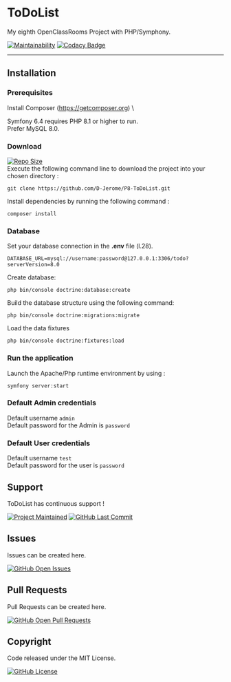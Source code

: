# ToDoList

My eighth OpenClassRooms Project with PHP/Symphony.

[![Maintainability](https://api.codeclimate.com/v1/badges/1273edde5684bf58768e/maintainability)](https://codeclimate.com/github/D-Jerome/P8-ToDoList/maintainability)
[![Codacy Badge](https://app.codacy.com/project/badge/Grade/38ef0ae2569a40408652159623f3690c)](https://app.codacy.com/gh/D-Jerome/P8-ToDoList/dashboard?utm_source=gh&utm_medium=referral&utm_content=&utm_campaign=Badge_grade)

---

## Installation

### Prerequisites

Install Composer (<https://getcomposer.org>) \

Symfony 6.4 requires PHP 8.1 or higher to run.\
Prefer MySQL 8.0.

### Download

[![Repo Size](https://img.shields.io/github/repo-size/D-Jerome/P8-ToDoList?label=Repo+Size)](https://github.com/D-Jerome/P8-ToDoList) \
Execute the following command line to download the project into your chosen directory :

```shell
git clone https://github.com/D-Jerome/P8-ToDoList.git
```

Install dependencies by running the following command :

```shell
composer install
```

### Database

Set your database connection in the **.env** file (l.28).

```shell
DATABASE_URL=mysql://username:password@127.0.0.1:3306/todo?serverVersion=8.0
```

Create database:

```shell
php bin/console doctrine:database:create
```

Build the database structure using the following command:

```shell
php bin/console doctrine:migrations:migrate
```

Load the data fixtures

```shell
php bin/console doctrine:fixtures:load
```

### Run the application

Launch the Apache/Php runtime environment by using :

```shell
symfony server:start
```

### Default Admin credentials

Default username `admin`\
Default password for the Admin is `password`

### Default User credentials

Default username `test`\
Default password for the user is `password`

## Support

ToDoList has continuous support !

[![Project Maintained](https://img.shields.io/maintenance/yes/2021.svg?label=Maintained)](https://github.com/kevinmulot/OC-P8-Todolist)
[![GitHub Last Commit](https://img.shields.io/github/last-commit/D-Jerome/P8-ToDoList.svg?label=Last+Commit)](https://github.com/D-Jerome/P8-ToDoList/commits/main)

## Issues

Issues can be created here.

[![GitHub Open Issues](https://img.shields.io/github/issues/D-Jerome/P8-ToDoList.svg?label=Issues)](https://github.com/D-Jerome/P8-ToDoList/issues)

## Pull Requests

Pull Requests can be created here.

[![GitHub Open Pull Requests](https://img.shields.io/github/issues-pr/D-Jerome/P8-ToDoList.svg?label=Pull+Requests)](https://github.com/D-Jerome/P8-ToDoList/pulls)

## Copyright

Code released under the MIT License.

[![GitHub License](https://img.shields.io/github/license/D-Jerome/P8-ToDoList.svg?label=License)](https://github.com/D-Jerome/P8-ToDoList/blob/main/LICENSE.md)

